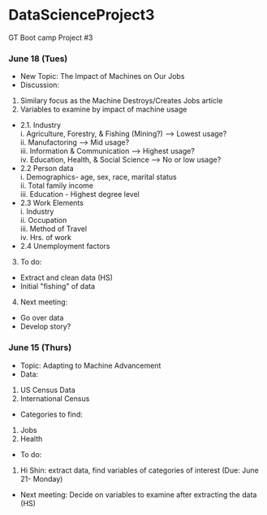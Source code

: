# DataScienceProject3
GT Boot camp Project #3

### June 18 (Tues)
* New Topic: The Impact of Machines on Our Jobs
* Discussion: 
 1. Similary focus as the Machine Destroys/Creates Jobs article
 2. Variables to examine by impact of machine usage
 - 2.1. Industry\
   i. Agriculture, Forestry, & Fishing (Mining?) --> Lowest usage? \
  ii. Manufactoring --> Mid usage?\
 iii. Information & Communication --> Highest usage?\
  iv. Education, Health, & Social Science --> No or low usage?
- 2.2 Person data\
  i. Demographics- age, sex, race, marital status\
 ii. Total family income\
iii. Education - Highest degree level
- 2.3 Work Elements \
  i. Industry\
 ii. Occupation\
 iii. Method of Travel\
 iv. Hrs. of work
 - 2.4 Unemployment factors

3. To do:
 * Extract and clean data (HS)
 * Initial "fishing" of data
  
4. Next meeting: 
 * Go over data
 * Develop story?
 
    
### June 15 (Thurs)
* Topic: Adapting to Machine Advancement
* Data: 
 1. US Census Data 
 2. International Census
  
* Categories to find:
 1. Jobs
 2. Health
  
 * To do:
 1. Hi Shin: extract data, find variables of categories of interest (Due: June 21- Monday)
    
  
* Next meeting: Decide on variables to examine after extracting the data (HS)
